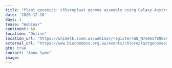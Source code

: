 ```yaml
---
title: "Plant genomics: chloroplast genome assembly using Galaxy Australia"
date: '2020-12-10'
days: 1
tease: "Webinar"
continent: AU
location: "Online"
location_url: "https://unimelb.zoom.us/webinar/register/WN_N7o065f8QG60ZRFw2_JxYg"
external_url: "https://www.biocommons.org.au/events/chloroplastgenomeassembly"
gtn: true
contact: "Anna Syme"
image: 
---
```


